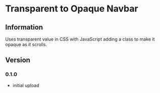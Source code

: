 # Transparent to Opaque Navbar

## Information
Uses transparent value in CSS with JavaScript adding a class to make it opaque as it scrolls.

## Version
### 0.1.0
- initial upload
